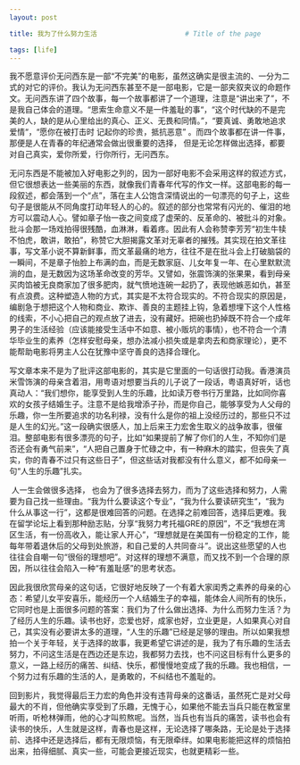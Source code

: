 ```yaml
---
layout: post

title: 我为了什么努力生活                      # Title of the page

tags: [life]
---
```


​	我不愿意评价无问西东是一部“不完美”的电影，虽然这确实是很主流的、一分为二式的对它的评价。我认为无问西东甚至不是一部电影，它是一部夹叙夹议的命题作文。无问西东讲了四个故事，每一个故事都讲了一个道理，注意是“讲出来了”，不是我自己体会的道理。“思索生命意义不是一件羞耻的事“，“这个时代缺的不是完美的人，缺的是从心里给出的真心、正义、无畏和同情。”，“要真诚、勇敢地追求爱情“，“愿你在被打击时 记起你的珍贵，抵抗恶意” 。而四个故事都在讲一件事，那便是人在青春的年纪通常会做出很重要的选择， 但是无论怎样做出选择，都要对自己真实，爱你所爱，行你所行，无问西东。

​	无问东西是不能被加入好电影之列的，因为一部好电影不会采用这样的叙述方式，但它很想表达一些美丽的东西，就像我们青春年代写的作文一样。这部电影的每一段叙述，都会落到一个“点”，落在主人公饱含深情说出的一句漂亮的句子上，这些句子是很能从不同角度打动年轻人的心的。叙述的部分也常常有闪光的、催泪的地方可以震动人心。譬如章子怡一夜之间变成了虚荣的、反革命的、被批斗的对象。批斗会那一场戏拍得很残酷，血淋淋，看着疼。因此有人会称赞李芳芳“初生牛犊不怕虎，敢讲，敢拍”，称赞它大胆揭露文革对无辜者的摧残。其实现在拍文革往事，写文革小说不算新鲜事，而文革最痛的地方，往往不是在批斗会上打破脑袋的一瞬间，不是章子怡脸上布满的血，而是无数家庭、儿女年复一年、在心里默默流淌的血，是无数因为这场革命改变的芳华。又譬如，张震饰演的张果果，看到母亲买肉馅被无良商家加了很多肥肉，就气愤地连碗一起扔了，表现他嫉恶如仇，甚至有点浪费。这种塑造人物的方式，其实是不太符合现实的。不符合现实的原因是，编剧急于想把这个人物和商业、欺诈、善良的主题挂上钩，急着想埋下这个人性格的线索，不小心把自己的观点放了进去，没有藏好。把碗也扔掉既不符合一个成年男子的生活经验（应该能接受生活中不如意、被小贩坑的事情），也不符合一个清华毕业生的素养（怎样安慰母亲，想办法减小损失或是拿肉去和商家理论），更不能帮助电影将男主人公在犹豫中坚守善良的选择合理化。

​	写文章本来不是为了批评这部电影的，其实是它里面的一句话很打动我。香港演员米雪饰演的母亲含着泪，用粤语对想要当兵的儿子说了一段话，粤语真好听，话也真动人：“我们想你，能享受到人生的乐趣，比如读万卷书行万里路，比如同你喜欢的女孩子结婚生子。注意不是给我增添子孙，而是你自己，能够享受为人父母的乐趣，你一生所要追求的功名利禄，没有什么是你的祖上没经历过的，那些只不过是人生的幻光。”这一段确实很感人，加上后来王力宏舍生取义的战争故事，很催泪。整部电影有很多漂亮的句子，比如“如果提前了解了你们的人生，不知你们是否还会有勇气前来”，“人把自己置身于忙碌之中，有一种麻木的踏实，但丧失了真实，你的青春不过只有这些日子”，但这些话对我都没有什么意义，都不如母亲一句“人生的乐趣”扎实。

​	人一生会做很多选择， 也会为了很多选择去努力，而为了这些选择和努力，人需要为自己找一些理由。“我为什么要读这个专业”，“我为什么要读研究生“，“我为什么从事这一行”，这都是很难回答的问题。在选择之前难回答，选择后更难。我在留学论坛上看到那种励志贴，分享“我努力考托福GRE的原因”，不乏“我想在湾区生活，有一份高收入，能让家人开心”，“理想就是在美国有一份稳定的工作，能每年带着退休后的父母到处旅游，和自己爱的人共同奋斗”。说出这些愿望的人也往往会自嘲一句“很俗的理想吧”。对这样的理想不满意，而又找不到一个合理的原因，所以往往会陷入一种“有羞耻感”的思考状态。

​	因此我很欣赏母亲的这句话，它很好地反映了一个有着大家闺秀之素养的母亲的心态：希望儿女平安喜乐，能经历一个人结婚生子的幸福，能体会人间所有的快乐，它同时也是上面很多问题的答案：我们为了什么做出选择、为什么而努力生活？为了经历人生的乐趣。读书也好，恋爱也好，成家也好，立业更是，人如果真心对自己，其实没有必要讲太多的道理，“人生的乐趣”已经是足够的理由。所以如果我想拍一个关于年轻，关于选择的故事，我更希望它讲述的是，我为了有乐趣的生活去努力，不问这生活是在西边还是东边，我都努力去找，也不问这目标有什么更多的意义，一路上经历的痛苦、纠结、快乐，都慢慢地变成了我的乐趣。我也相信，一个努力过有乐趣的生活的人，是勇敢的，不纠结也不羞耻的。

​	回到影片，我觉得最后王力宏的角色并没有违背母亲的这番话，虽然死亡是对父母最大的不肖，但他确实享受到了乐趣，无愧于心，如果他不能去当兵只能在教室里听雨，听枪林弹雨，他的心才叫煎熬呢。当然，当兵也有当兵的痛苦，读书也会有读书的快乐，人生就是这样，青春也是这样，无论选择了哪条路，无论是处于选择前、选择中还是选择后，都有无限烦恼，有无限牵绊。如果电影能把这样的烦恼拍出来，拍得细腻、真实一些，可能会更接近现实，也就更精彩一些。